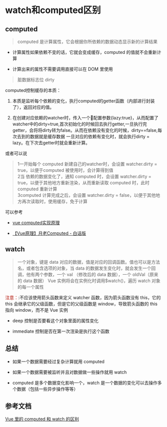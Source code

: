 # watch和computed区别

## computed

>computed 是计算属性，它会根据你所依赖的数据动态显示新的计算结果

+ 计算属性如果依赖不变的话，它就会变成缓存，computed 的值就不会重新计算

+ 计算出来的属性不需要调用直接可以在 DOM 里使用

>脏数据标志位 dirty

computed控制缓存的本质：

1. 本质是监听每个依赖的变化，执行computed的getter函数（内部进行封装了），返回对应的值。

2. 在创建对应依赖的watcher时，传入一个配置参数{lazy:true}，从而配置了watcher中的dirty=true,首次初始化的时候回去执行getter,一旦执行完getter，会将将dirty转为false。从而在依赖没有变化的时候，dirty==false,每次去到的数据就是缓存数据
一旦对应的依赖有变化时，就会执行dirty = lazy。在下次去getter时就会重新计算。

或者可以说

>1一开始每个 computed 新建自己的watcher时，会设置 watcher.dirty = true，以便于computed 被使用时，会计算得到值  
>2当 依赖的数据变化了，通知 computed 时，会设置 watcher.dirty = true，以便于其他地方重新渲染，从而重新读取 computed 时，此时 computed 重新计算  
>3computed 计算完成之后，会设置 watcher.dirty = false，以便于其他地方再次读取时，使用缓存，免于计算  

可以参考

+ [vue computed实现原理](https://www.cnblogs.com/kdcg/p/13639430.html)

+ [【Vue原理】月老Computed - 白话版](https://zhuanlan.zhihu.com/p/53219652)

## watch

>一个对象，键是 data 对应的数据，值是对应的回调函数。值也可以是方法名，或者包含选项的对象，当 data 的数据发生变化时，就会发生一个回调，他有两个参数，一个 val （修改后的 data 数据），一个 oldVal（原来的 data 数据）
Vue 实例将会在实例化时调用$watch()，遍历 watch 对象的每一个属性

<font color="bule">注意：</font>:不应该使用箭头函数来定义 watcher 函数，因为箭头函数没有 this，它的 this 会继承它的父级函数，但是它的父级函数是 window，导致箭头函数的 this 指向 window，而不是 Vue 实例

+ deep 控制是否要看这个对象里面的属性变化

+ immediate 控制是否在第一次渲染是执行这个函数

## 总结

+ 如果一个数据需要经过复杂计算就用 computed

+ 如果一个数据需要被监听并且对数据做一些操作就用 watch

+ computed 是多个数据变化影响一个，watch 是一个数据的变化可以去操作多个数据（包括一些异步操作等等）

## 参考文档

[Vue 里的 computed 和 watch 的区别](https://zhuanlan.zhihu.com/p/99894379?from_voters_page=true)